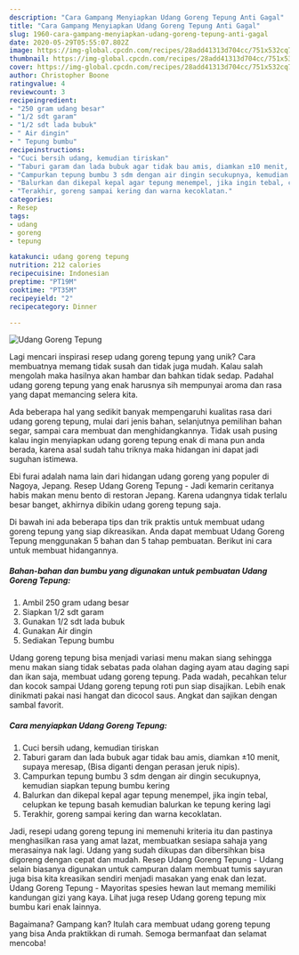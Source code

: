 ```yaml
---
description: "Cara Gampang Menyiapkan Udang Goreng Tepung Anti Gagal"
title: "Cara Gampang Menyiapkan Udang Goreng Tepung Anti Gagal"
slug: 1960-cara-gampang-menyiapkan-udang-goreng-tepung-anti-gagal
date: 2020-05-29T05:55:07.802Z
image: https://img-global.cpcdn.com/recipes/28add41313d704cc/751x532cq70/udang-goreng-tepung-foto-resep-utama.jpg
thumbnail: https://img-global.cpcdn.com/recipes/28add41313d704cc/751x532cq70/udang-goreng-tepung-foto-resep-utama.jpg
cover: https://img-global.cpcdn.com/recipes/28add41313d704cc/751x532cq70/udang-goreng-tepung-foto-resep-utama.jpg
author: Christopher Boone
ratingvalue: 4
reviewcount: 3
recipeingredient:
- "250 gram udang besar"
- "1/2 sdt garam"
- "1/2 sdt lada bubuk"
- " Air dingin"
- " Tepung bumbu"
recipeinstructions:
- "Cuci bersih udang, kemudian tiriskan"
- "Taburi garam dan lada bubuk agar tidak bau amis, diamkan ±10 menit, supaya meresap, (Bisa diganti dengan perasan jeruk nipis)."
- "Campurkan tepung bumbu 3 sdm dengan air dingin secukupnya, kemudian siapkan tepung bumbu kering"
- "Balurkan dan dikepal kepal agar tepung menempel, jika ingin tebal, celupkan ke tepung basah kemudian balurkan ke tepung kering lagi"
- "Terakhir, goreng sampai kering dan warna kecoklatan."
categories:
- Resep
tags:
- udang
- goreng
- tepung

katakunci: udang goreng tepung 
nutrition: 212 calories
recipecuisine: Indonesian
preptime: "PT19M"
cooktime: "PT35M"
recipeyield: "2"
recipecategory: Dinner

---
```



![Udang Goreng Tepung](https://img-global.cpcdn.com/recipes/28add41313d704cc/751x532cq70/udang-goreng-tepung-foto-resep-utama.jpg)

Lagi mencari inspirasi resep udang goreng tepung yang unik? Cara membuatnya memang tidak susah dan tidak juga mudah. Kalau salah mengolah maka hasilnya akan hambar dan bahkan tidak sedap. Padahal udang goreng tepung yang enak harusnya sih mempunyai aroma dan rasa yang dapat memancing selera kita.

Ada beberapa hal yang sedikit banyak mempengaruhi kualitas rasa dari udang goreng tepung, mulai dari jenis bahan, selanjutnya pemilihan bahan segar, sampai cara membuat dan menghidangkannya. Tidak usah pusing kalau ingin menyiapkan udang goreng tepung enak di mana pun anda berada, karena asal sudah tahu triknya maka hidangan ini dapat jadi suguhan istimewa.

Ebi furai adalah nama lain dari hidangan udang goreng yang populer di Nagoya, Jepang. Resep Udang Goreng Tepung - Jadi kemarin ceritanya habis makan menu bento di restoran Jepang. Karena udangnya tidak terlalu besar banget, akhirnya dibikin udang goreng tepung saja.


Di bawah ini ada beberapa tips dan trik praktis untuk membuat udang goreng tepung yang siap dikreasikan. Anda dapat membuat Udang Goreng Tepung menggunakan 5 bahan dan 5 tahap pembuatan. Berikut ini cara untuk membuat hidangannya.

<!--inarticleads1-->

##### Bahan-bahan dan bumbu yang digunakan untuk pembuatan Udang Goreng Tepung:

1. Ambil 250 gram udang besar
1. Siapkan 1/2 sdt garam
1. Gunakan 1/2 sdt lada bubuk
1. Gunakan  Air dingin
1. Sediakan  Tepung bumbu


Udang goreng tepung bisa menjadi variasi menu makan siang sehingga menu makan siang tidak sebatas pada olahan daging ayam atau daging sapi dan ikan saja, membuat udang goreng tepung. Pada wadah, pecahkan telur dan kocok sampai Udang goreng tepung roti pun siap disajikan. Lebih enak dinikmati pakai nasi hangat dan dicocol saus. Angkat dan sajikan dengan sambal favorit. 

<!--inarticleads2-->

##### Cara menyiapkan Udang Goreng Tepung:

1. Cuci bersih udang, kemudian tiriskan
1. Taburi garam dan lada bubuk agar tidak bau amis, diamkan ±10 menit, supaya meresap, (Bisa diganti dengan perasan jeruk nipis).
1. Campurkan tepung bumbu 3 sdm dengan air dingin secukupnya, kemudian siapkan tepung bumbu kering
1. Balurkan dan dikepal kepal agar tepung menempel, jika ingin tebal, celupkan ke tepung basah kemudian balurkan ke tepung kering lagi
1. Terakhir, goreng sampai kering dan warna kecoklatan.


Jadi, resepi udang goreng tepung ini memenuhi kriteria itu dan pastinya menghasilkan rasa yang amat lazat, membuatkan sesiapa sahaja yang merasainya nak lagi. Udang yang sudah dikupas dan dibersihkan bisa digoreng dengan cepat dan mudah. Resep Udang Goreng Tepung - Udang selain biasanya digunakan untuk campuran dalam membuat tumis sayuran juga bisa kita kreasikan sendiri menjadi masakan yang enak dan lezat. Udang Goreng Tepung - Mayoritas spesies hewan laut memang memiliki kandungan gizi yang kaya. Lihat juga resep Udang goreng tepung mix bumbu kari enak lainnya. 

Bagaimana? Gampang kan? Itulah cara membuat udang goreng tepung yang bisa Anda praktikkan di rumah. Semoga bermanfaat dan selamat mencoba!
